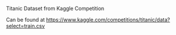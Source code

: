 Titanic Dataset from Kaggle Competition

Can be found at https://www.kaggle.com/competitions/titanic/data?select=train.csv
